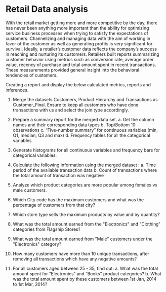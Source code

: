 # Retail Data analysis

With the retail market getting more and more competitive by the day, there has never been
anything more important than the ability for optimizing service business processes when
trying to satisfy the expectations of customers. Channelizing and managing data with the
aim of working in favor of the customer as well as generating profits is very significant for
survival.
Ideally, a retailer’s customer data reflects the company’s success in reaching and nurturing
its customers. Retailers built reports summarizing customer behavior using metrics such as
conversion rate, average order value, recency of purchase and total amount spent in recent
transactions. These measurements provided general insight into the behavioral tendencies
of customers.

Creating a report and display the below calculated metrics, reports and inferences.

1. Merge the datasets Customers, Product Hierarchy and Transactions as Customer_Final. Ensure to
keep all customers who have done transactions with us and select the join type accordingly.

2. Prepare a summary report for the merged data set.
a. Get the column names and their corresponding data types
b. Top/Bottom 10 observations
c. “Five-number summary” for continuous variables (min, Q1, median, Q3 and max)
d. Frequency tables for all the categorical variables

3. Generate histograms for all continuous variables and frequency bars for categorical variables.

4. Calculate the following information using the merged dataset :
a. Time period of the available transaction data
b. Count of transactions where the total amount of transaction was negative

5. Analyze which product categories are more popular among females vs male customers.

6. Which City code has the maximum customers and what was the percentage of customers from
that city?

7. Which store type sells the maximum products by value and by quantity?

8. What was the total amount earned from the "Electronics" and "Clothing" categories from
Flagship Stores?

9. What was the total amount earned from "Male" customers under the "Electronics" category?

10. How many customers have more than 10 unique transactions, after removing all transactions
which have any negative amounts?

11. For all customers aged between 25 - 35, find out:
a. What was the total amount spent for “Electronics” and “Books” product categories?
b. What was the total amount spent by these customers between 1st Jan, 2014 to 1st Mar, 2014?

